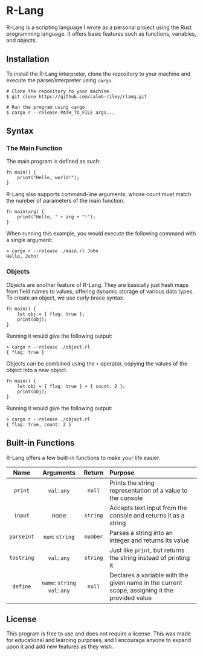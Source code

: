 # R-Lang

R-Lang is a scripting language I wrote as a personal project using the Rust programming language. It offers basic features such as functions, variables, and objects.

## Installation

To install the R-Lang interpreter, clone the repository to your machine and execute the parser/interpreter using `cargo`.

```
# Clone the repository to your machine
$ git clone https://github.com/caleb-riley/rlang.git

# Run the program using cargo
$ cargo r --release PATH_TO_FILE args...
```

## Syntax

### The Main Function

The main program is defined as such:

```
fn main() {
    print("Hello, world!");
}
```

R-Lang also supports command-line arguments, whose count must match the number of parameters of the main function.

```
fn main(arg) {
    print("Hello, " + arg + "!");
}
```

When running this example, you would execute the following command with a single argument:

```
> cargo r --release ./main.rl John
Hello, John!
```

### Objects

Objects are another feature of R-Lang. They are basically just hash maps from field names to values, offering dynamic storage of various data types. To create an object, we use curly brace syntax.

```
fn main() {
    let obj = { flag: true };
    print(obj);
}
```

Running it would give the following output:

```
> cargo r --release ./object.rl
{ flag: true }
```

Objects can be combined using the `+` operator, copying the values of the object into a new object.

```
fn main() {
    let obj = { flag: true } + { count: 2 };
    print(obj);
}
```

Running it would give the following output:

```
> cargo r --release ./object.rl
{ flag: true, count: 2 }
```

## Built-in Functions

R-Lang offers a few built-in functions to make your life easier.

| Name | Arguments | Return | Purpose |
|:----:|:---------:|:------:|:--------|
| `print` | `val`: `any` | `null` | Prints the string representation of a value to the console |
| `input` | none | `string` | Accepts text input from the console and returns it as a string |
| `parseint` | `num`: `string` | `number` | Parses a string into an integer and returns its value |
| `tostring` | `val`: `any` | `string` | Just like `print`, but returns the string instead of printing it |
| `define` | `name`: `string` `val`: `any` | `null` | Declares a variable with the given name in the current scope, assigning it the provided value |

## License

This program is free to use and does not require a license. This was made for educational and learning purposes, and I encourage anyone to expand upon it and add new features as they wish.
